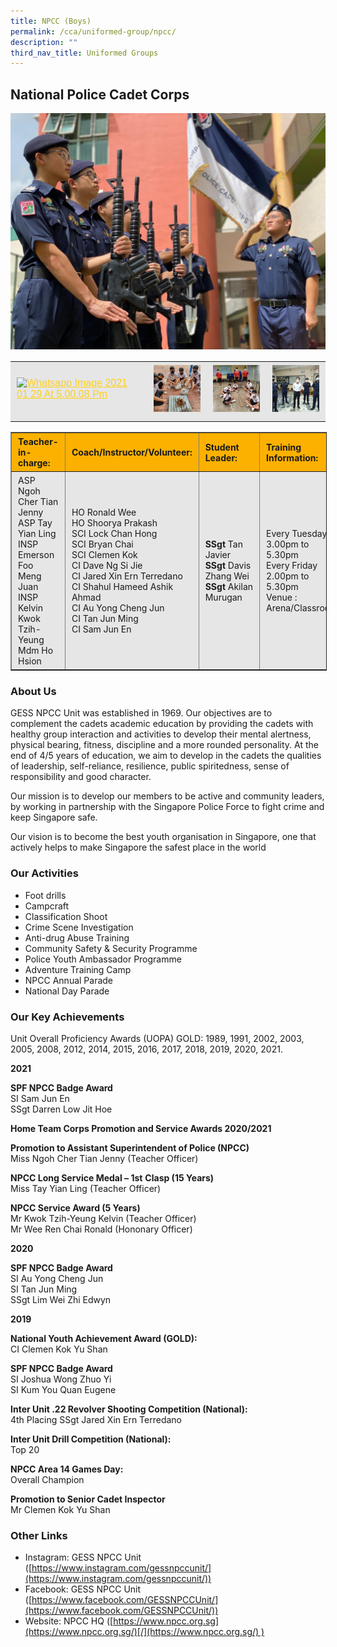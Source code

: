 ```yaml
---
title: NPCC (Boys)
permalink: /cca/uniformed-group/npcc/
description: ""
third_nav_title: Uniformed Groups
---
```

National Police Cadet Corps
---------------------------

![](/images/npcc_1.jpeg)

<table style="box-sizing: inherit; border-collapse: collapse; border-spacing: 0px; max-width: 100%; color: rgb(34, 34, 34); font-family: &quot;Source Sans Pro&quot;, sans-serif; font-size: 16px; font-style: normal; font-variant-ligatures: normal; font-variant-caps: normal; font-weight: 400; letter-spacing: normal; orphans: 2; text-align: start; text-transform: none; white-space: normal; widows: 2; word-spacing: 0px; -webkit-text-stroke-width: 0px; background-color: rgb(255, 255, 255); text-decoration-thickness: initial; text-decoration-style: initial; text-decoration-color: initial; width: 826.664px;"><tbody style="box-sizing: inherit;"><tr style="box-sizing: inherit; background: rgb(230, 230, 230);"><td style="box-sizing: inherit; padding: 5px 10px;"><a href="/images/npcc_2.jpeg" style="box-sizing: inherit; background-color: transparent; transition: all 0.25s ease-in-out 0s; outline: 0px; color: rgb(255, 208, 26); text-decoration: underline;"><img class="alignnone size-thumbnail wp-image-21456" src="/images/npcc_2.jpeg" alt="Whatsapp Image 2021 01 29 At 5.00.08 Pm" width="150" height="150" srcset="/wp-content/uploads/2021/09/WhatsApp-Image-2021-01-29-at-5.00.08-PM-150x150.jpeg 150w, /wp-content/uploads/2021/09/WhatsApp-Image-2021-01-29-at-5.00.08-PM-300x300.jpeg 300w, /wp-content/uploads/2021/09/WhatsApp-Image-2021-01-29-at-5.00.08-PM-1024x1024.jpeg 1024w, /wp-content/uploads/2021/09/WhatsApp-Image-2021-01-29-at-5.00.08-PM-768x768.jpeg 768w, /wp-content/uploads/2021/09/WhatsApp-Image-2021-01-29-at-5.00.08-PM-1350x1350.jpeg 1350w, /wp-content/uploads/2021/09/WhatsApp-Image-2021-01-29-at-5.00.08-PM.jpeg 1512w" sizes="(max-width: 150px) 100vw, 150px" style="box-sizing: inherit; border: 0px; vertical-align: middle; max-width: 100%; height: auto; margin-bottom: 10px;"></a></td><td style="box-sizing: inherit; padding: 5px 10px;"><a href="/images/npcc_3.jpeg" style="box-sizing: inherit; background-color: transparent; transition: all 0.25s ease-in-out 0s; color: rgb(241, 174, 22); text-decoration: underline;"><img class="alignnone size-thumbnail wp-image-21457" src="/images/npcc_3.jpeg" alt="Unit Camp 1" width="150" height="150" style="box-sizing: inherit; border: 0px; vertical-align: middle; max-width: 100%; height: auto; margin-bottom: 10px;"></a></td><td style="box-sizing: inherit; padding: 5px 10px;"><a href="/images/npcc_4.jpeg" style="box-sizing: inherit; background-color: transparent; transition: all 0.25s ease-in-out 0s; color: rgb(241, 174, 22); text-decoration: underline;"><img class="alignnone size-thumbnail wp-image-21459" src="/images/npcc_4.jpeg" alt="Unit Training 6" width="150" height="150" style="box-sizing: inherit; border: 0px; vertical-align: middle; max-width: 100%; height: auto; margin-bottom: 10px;"></a></td><td style="box-sizing: inherit; padding: 5px 10px;"><a href="/images/npcc_5.jpeg" style="box-sizing: inherit; background-color: transparent; transition: all 0.25s ease-in-out 0s; color: rgb(241, 174, 22); text-decoration: underline;"><img class="alignnone size-thumbnail wp-image-21460" src="/images/npcc_5.jpeg" alt="Total Defence 1" width="150" height="150" style="box-sizing: inherit; border: 0px; vertical-align: middle; max-width: 100%; height: auto; margin-bottom: 10px;"></a></td></tr></tbody></table>

<table border="1" style="box-sizing: inherit; border-collapse: collapse; border-spacing: 0px; max-width: 100%; width: 826.664px;"><tbody style="box-sizing: inherit;"><tr style="box-sizing: inherit; background: rgb(252, 177, 0); height: 26.8125px;"><td style="box-sizing: inherit; padding: 5px 10px; width: 153.742px; height: 26.8125px;"><strong style="box-sizing: inherit; font-weight: bold;">Teacher-in-charge:</strong></td><td style="box-sizing: inherit; padding: 5px 10px; width: 328.836px; height: 26.8125px;"><strong style="box-sizing: inherit; font-weight: bold;">Coach/Instructor/Volunteer:</strong></td><td style="box-sizing: inherit; padding: 5px 10px; width: 133.812px; height: 26.8125px;"><strong style="box-sizing: inherit; font-weight: bold;">Student Leader:</strong></td><td style="box-sizing: inherit; padding: 5px 10px; width: 209.273px; height: 26.8125px;"><strong style="box-sizing: inherit; font-weight: bold;">Training Information:</strong></td></tr><tr style="box-sizing: inherit; background: rgb(230, 230, 230); height: 241px;"><td style="box-sizing: inherit; padding: 5px 10px; width: 153.742px; height: 182px;">ASP Ngoh Cher Tian Jenny<br style="box-sizing: inherit;">ASP Tay Yian Ling<br style="box-sizing: inherit;">INSP Emerson Foo Meng Juan<br style="box-sizing: inherit;">INSP Kelvin Kwok Tzih-Yeung<br style="box-sizing: inherit;">Mdm Ho Hsion</td><td style="box-sizing: inherit; padding: 5px 10px; width: 328.836px; height: 182px;">HO Ronald Wee<br style="box-sizing: inherit;">HO Shoorya Prakash<br style="box-sizing: inherit;">SCI Lock Chan Hong<br style="box-sizing: inherit;">SCI Bryan Chai<br style="box-sizing: inherit;">SCI Clemen Kok<br style="box-sizing: inherit;">CI Dave Ng Si Jie<br style="box-sizing: inherit;">CI Jared Xin Ern Terredano<br style="box-sizing: inherit;">CI Shahul Hameed Ashik Ahmad<br style="box-sizing: inherit;">CI Au Yong Cheng Jun<br style="box-sizing: inherit;">CI Tan Jun Ming<br style="box-sizing: inherit;">CI Sam Jun En</td><td style="box-sizing: inherit; padding: 5px 10px; width: 133.812px; height: 182px;"><b style="box-sizing: inherit; font-weight: bold;">SSgt</b><span>&nbsp;</span>Tan Javier<br style="box-sizing: inherit;"><b style="box-sizing: inherit; font-weight: bold;">SSgt</b><span>&nbsp;</span>Davis Zhang Wei<br style="box-sizing: inherit;"><b style="box-sizing: inherit; font-weight: bold;">SSgt</b><span>&nbsp;</span>Akilan Murugan</td><td style="box-sizing: inherit; padding: 5px 10px; width: 209.273px; height: 182px;">Every Tuesday<br style="box-sizing: inherit;">3.00pm to 5.30pm<br style="box-sizing: inherit;">Every Friday<br style="box-sizing: inherit;">2.00pm to 5.30pm<br style="box-sizing: inherit;">Venue : Arena/Classroom</td></tr></tbody></table>

### About Us

GESS NPCC Unit was established in 1969. Our objectives are to complement the cadets academic education by providing the cadets with healthy group interaction and activities to develop their mental alertness, physical bearing, fitness, discipline and a more rounded personality. At the end of 4/5 years of education, we aim to develop in the cadets the qualities of leadership, self-reliance, resilience, public spiritedness, sense of responsibility and good character.

Our mission is to develop our members to be active and community leaders, by working in partnership with the Singapore Police Force to fight crime and keep Singapore safe.

Our vision is to become the best youth organisation in Singapore, one that actively helps to make Singapore the safest place in the world

### Our Activities

*   Foot drills
*   Campcraft
*   Classification Shoot
*   Crime Scene Investigation
*   Anti-drug Abuse Training
*   Community Safety & Security Programme
*   Police Youth Ambassador Programme
*   Adventure Training Camp
*   NPCC Annual Parade
*   National Day Parade

### Our Key Achievements

Unit Overall Proficiency Awards (UOPA) GOLD: 1989, 1991, 2002, 2003, 2005, 2008, 2012, 2014, 2015, 2016, 2017, 2018, 2019, 2020, 2021.

**2021**

**SPF NPCC Badge Award**<br>
SI Sam Jun En  
SSgt Darren Low Jit Hoe

**Home Team Corps Promotion and Service Awards 2020/2021**

**Promotion to Assistant Superintendent of Police (NPCC)** <br>
Miss Ngoh Cher Tian Jenny (Teacher Officer)

**NPCC Long Service Medal – 1st** **Clasp (15 Years)**<br>
Miss Tay Yian Ling (Teacher Officer)

**NPCC Service Award (5 Years)**<br>
Mr Kwok Tzih-Yeung Kelvin (Teacher Officer)  
Mr Wee Ren Chai Ronald (Hononary Officer)

**2020**

**SPF NPCC Badge Award**<br>
SI Au Yong Cheng Jun  
SI Tan Jun Ming  
SSgt Lim Wei Zhi Edwyn

**2019**

**National Youth Achievement Award (GOLD):** <br>
CI Clemen Kok Yu Shan

**SPF NPCC Badge Award**<br>
SI Joshua Wong Zhuo Yi  
SI Kum You Quan Eugene

**Inter Unit .22 Revolver Shooting Competition (National):**<br>
4th Placing SSgt Jared Xin Ern Terredano

**Inter Unit Drill Competition (National):**<br>
Top 20

**NPCC Area 14 Games Day:**<br>
Overall Champion

**Promotion to Senior Cadet Inspector**<br>
Mr Clemen Kok Yu Shan

### Other Links

*   Instagram: GESS NPCC Unit ([https://www.instagram.com/gessnpccunit/](https://www.instagram.com/gessnpccunit/))
*   Facebook: GESS NPCC Unit ([https://www.facebook.com/GESSNPCCUnit/](https://www.facebook.com/GESSNPCCUnit/))
*   Website: NPCC HQ ([https://www.npcc.org.sg](https://www.npcc.org.sg/)[/](https://www.npcc.org.sg/) )